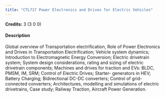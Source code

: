 ```yaml
---
title: "CTL717 Power Electronics and Drives for Electric Vehicles"
---
```

**Credits:** 3 (3 0 0)

#### Description
Global overview of Transportation electrification, Role of Power Electronics and Drives in Transportation Electrification; Vehicle system dynamics; Introduction to Electromagnetic Energy Conversion; Electric drivetrain system; System design considerations, rating and sizing of electric drivetrain components; Machines and drives for traction and EVs: BLDC, PMSM, IM, SRM; Control of Electric Drives; Starter- generators in HEV; Battery Charging; Bidirectional DC-DC converters; Control of grid-connected converters; Architectures, modelling and simulations of electric drivetrains, Case study; Railway Traction, Aircraft Power Generation.